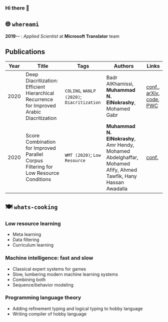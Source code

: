 ### Hi there 👋
## 🌐 `whereami`
**2019--** : *Applied Scientist* at **Microsoft Translator** team

## Publications
| Year | Title | Tags | Authors | Links |
| - | - | - | - | - |
| 2020 | Deep Diacritization: Efficient Hierarchical Recurrence for Improved Arabic Diacritization | `COLING`, `WANLP (2020)`; `Diacritization` | Badr AlKhamissi, **Muhammad N. ElNokrashy**, Mohamed Gabr | [conf.](https://www.aclweb.org/anthology/2020.wanlp-1.4/), [arXiv](https://arxiv.org/abs/2011.00538), [code](https://github.com/BKHMSI/deep-diacritization), [PWC](https://paperswithcode.com/paper/deep-diacritization-efficient-hierarchical) |
| 2020 | Score Combination for Improved Parallel Corpus Filtering for Low Resource Conditions | `WMT (2020)`; `Low Resource` | **Muhammad N. ElNokrashy**, Amr Hendy, Mohamed Abdelghaffar, Mohamed Afify, Ahmed Tawfik, Hany Hassan Awadalla | [conf.](http://www.statmt.org/wmt20/pdf/2020.wmt-1.105.pdf) |

## 🍽 `whats-cooking`
### Low resource learning
* Meta learning
* Data filtering
* Curriculum learning
### Machine intelligence: fast and slow
* Classical expert systems for games
* Slow, lumbering modern machine learning systems
* Combining both
* Sequence/behavior modeling
### Programming language theory
* Adding refinement typing and logical typing to hobby language
* Writing compiler of hobby language

<!--
**narfanar/narfanar** is a ✨ _special_ ✨ repository because its `README.md` (this file) appears on your GitHub profile.

Here are some ideas to get you started:

- 🔭 I’m currently working on ...
- 🌱 I’m currently learning ...
- 👯 I’m looking to collaborate on ...
- 🤔 I’m looking for help with ...
- 💬 Ask me about ...
- 📫 How to reach me: ...
- 😄 Pronouns: ...
- ⚡ Fun fact: ...
-->
